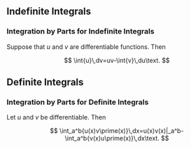 
## Indefinite Integrals

### Integration by Parts for Indefinite Integrals

Suppose that $u$ and $v$ are differentiable functions. Then

$$
\int{u}\,dv=uv-\int{v}\,du\text.
$$

## Definite Integrals

### Integration by Parts for Definite Integrals

Let $u$ and $v$ be differentiable. Then

$$
\int_a^b{u(x)v\prime(x)}\,dx=u(x)v(x)|_a^b-\int_a^b{v(x)u\prime(x)}\,dx\text.
$$
